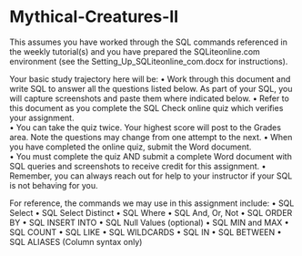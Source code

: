 # Mythical-Creatures-II

This assumes you have worked through the SQL commands referenced in the weekly tutorial(s) and you have prepared the SQLiteonline.com environment (see the Setting_Up_SQLiteonline_com.docx for instructions).  

Your basic study trajectory here will be:
•	Work through this document and write SQL to answer all the questions listed below.  As part of your SQL, you will capture screenshots and paste them where indicated below.
•	Refer to this document as you complete the SQL Check online quiz which verifies your assignment.  
•	You can take the quiz twice.  Your highest score will post to the Grades area.  Note the questions may change from one attempt to the next.
•	When you have completed the online quiz, submit the Word document.  
•	You must complete the quiz AND submit a complete Word document with SQL queries and screenshots to receive credit for this assignment.
•	Remember, you can always reach out for help to your instructor if your SQL is not behaving for you.


For reference, the commands we may use in this assignment include:
•	SQL Select
•	SQL Select Distinct
•	SQL Where
•	SQL And, Or, Not
•	SQL ORDER BY
•	SQL INSERT INTO
•	SQL Null Values (optional)
•	SQL MIN and MAX
•	SQL COUNT
•	SQL LIKE
•	SQL WILDCARDS
•	SQL IN
•	SQL BETWEEN
•	SQL ALIASES (Column syntax only)

